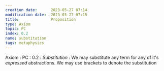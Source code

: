 ```yaml
---
creation date:		2023-05-27 07:14
modification date:	2023-05-27 07:15
title: 				Proposition
type: Axiom
topic: PC
index: 0.2
name: substitution
tags: metaphysics
---
```

Axiom : PC : 0.2 : $Substitution$ : We may substitute any term for any of it's $expressed$ abstractions. We may use brackets to denote the substitution